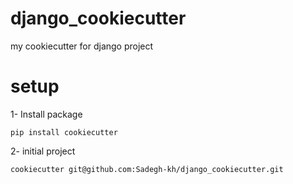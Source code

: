 # django_cookiecutter
my cookiecutter for django project
# setup
1- Install package
```
pip install cookiecutter
```
2- initial project
```
cookiecutter git@github.com:Sadegh-kh/django_cookiecutter.git
```


